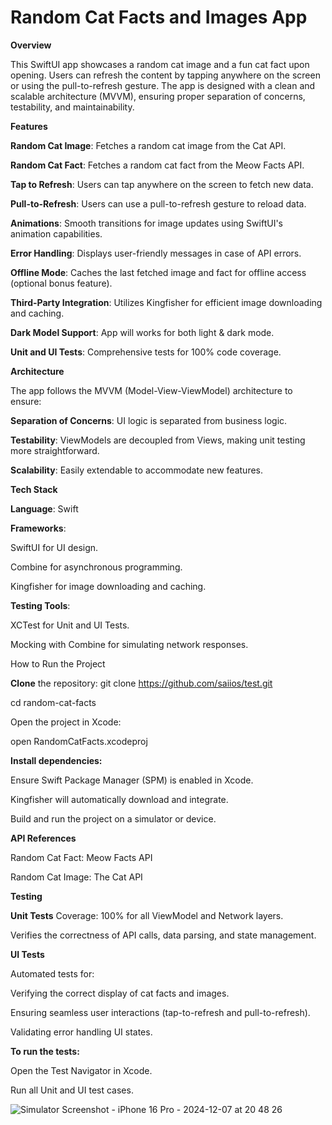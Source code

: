 # Random Cat Facts and Images App

**Overview**

This SwiftUI app showcases a random cat image and a fun cat fact upon opening. Users can refresh the content by tapping anywhere on the screen or using the pull-to-refresh gesture. The app is designed with a clean and scalable architecture (MVVM), ensuring proper separation of concerns, testability, and maintainability.



**Features**

**Random Cat Image**: Fetches a random cat image from the Cat API.

**Random Cat Fact**: Fetches a random cat fact from the Meow Facts API.

**Tap to Refresh**: Users can tap anywhere on the screen to fetch new data.

**Pull-to-Refresh**: Users can use a pull-to-refresh gesture to reload data.

**Animations**: Smooth transitions for image updates using SwiftUI's animation capabilities.

**Error Handling**: Displays user-friendly messages in case of API errors.

**Offline Mode**: Caches the last fetched image and fact for offline access (optional bonus feature).

**Third-Party Integration**: Utilizes Kingfisher for efficient image downloading and caching.

**Dark Model Support**: App will works for both light & dark mode.

**Unit and UI Tests**: Comprehensive tests for 100% code coverage.



**Architecture**

The app follows the MVVM (Model-View-ViewModel) architecture to ensure:

**Separation of Concerns**: UI logic is separated from business logic.

**Testability**: ViewModels are decoupled from Views, making unit testing more straightforward.

**Scalability**: Easily extendable to accommodate new features.



**Tech Stack**

**Language**: Swift

**Frameworks**:

SwiftUI for UI design.

Combine for asynchronous programming.

Kingfisher for image downloading and caching.



**Testing Tools**:

XCTest for Unit and UI Tests.

Mocking with Combine for simulating network responses.

How to Run the Project

**Clone** the repository:
  git clone https://github.com/saiios/test.git
  
cd random-cat-facts

Open the project in Xcode:

open RandomCatFacts.xcodeproj



**Install dependencies:**

Ensure Swift Package Manager (SPM) is enabled in Xcode.

Kingfisher will automatically download and integrate.

Build and run the project on a simulator or device.



**API References**

Random Cat Fact: Meow Facts API

Random Cat Image: The Cat API



**Testing**

**Unit Tests**
Coverage: 100% for all ViewModel and Network layers.

Verifies the correctness of API calls, data parsing, and state management.

**UI Tests**

Automated tests for:

Verifying the correct display of cat facts and images.

Ensuring seamless user interactions (tap-to-refresh and pull-to-refresh).

Validating error handling UI states.



**To run the tests:**

Open the Test Navigator in Xcode.

Run all Unit and UI test cases.


![Simulator Screenshot - iPhone 16 Pro - 2024-12-07 at 20 48 26](https://github.com/user-attachments/assets/3e76199c-4cd0-4df9-92ee-aa72ec6d533a)
